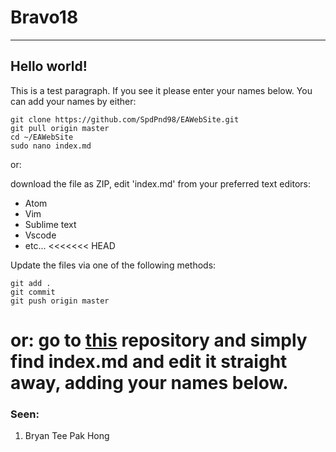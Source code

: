 # Bravo18
----

## Hello world!

This is a test paragraph. If you see it please enter your names below.
You can add your names by either: 
```
git clone https://github.com/SpdPnd98/EAWebSite.git
git pull origin master
cd ~/EAWebSite
sudo nano index.md
```
or:

download the file as ZIP, edit 'index.md' from your preferred text editors:

  * Atom
  * Vim
  * Sublime text
  * Vscode
  * etc...
<<<<<<< HEAD


Update the files via one of the following methods:

```
git add .
git commit
git push origin master
```

or:
go to [this](https://github.com/SpdPnd98/EAWebSite) repository and simply find index.md and edit it straight away, adding your names below.
=======


### Seen:

1. Bryan Tee Pak Hong 

